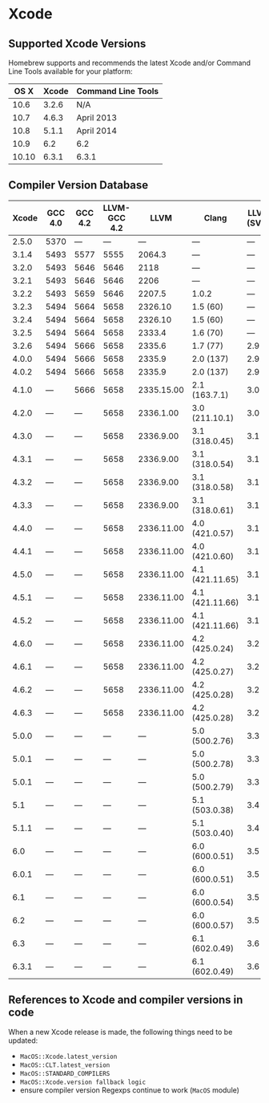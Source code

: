 # Xcode
## Supported Xcode Versions
Homebrew supports and recommends the latest Xcode and/or Command Line
Tools available for your platform:

 OS X  | Xcode | Command Line Tools
 ----- | ----- | ----------------------------
 10.6  | 3.2.6 | N/A
 10.7  | 4.6.3 | April 2013
 10.8  | 5.1.1 | April 2014
 10.9  | 6.2   | 6.2
 10.10 | 6.3.1 | 6.3.1


## Compiler Version Database

 Xcode     | GCC 4.0     | GCC 4.2     | LLVM-GCC 4.2     | LLVM        | Clang           | LLVM (SVN)
 --------- | ----------- | ----------- | ---------------- | ----------- | --------------- | ----------
 2.5.0     | 5370        | —           | —                | —           | —               | —
 3.1.4     | 5493        | 5577        | 5555             | 2064.3      | —               | —
 3.2.0     | 5493        | 5646        | 5646             | 2118        | —               | —
 3.2.1     | 5493        | 5646        | 5646             | 2206        | —               | —
 3.2.2     | 5493        | 5659        | 5646             | 2207.5      | 1.0.2           | —
 3.2.3     | 5494        | 5664        | 5658             | 2326.10     | 1.5 (60)        | —
 3.2.4     | 5494        | 5664        | 5658             | 2326.10     | 1.5 (60)        | —
 3.2.5     | 5494        | 5664        | 5658             | 2333.4      | 1.6 (70)        | —
 3.2.6     | 5494        | 5666        | 5658             | 2335.6      | 1.7 (77)        | 2.9
 4.0.0     | 5494        | 5666        | 5658             | 2335.9      | 2.0 (137)       | 2.9
 4.0.2     | 5494        | 5666        | 5658             | 2335.9      | 2.0 (137)       | 2.9
 4.1.0     | —           | 5666        | 5658             | 2335.15.00  | 2.1 (163.7.1)   | 3.0
 4.2.0     | —           | —           | 5658             | 2336.1.00   | 3.0 (211.10.1)  | 3.0
 4.3.0     | —           | —           | 5658             | 2336.9.00   | 3.1 (318.0.45)  | 3.1
 4.3.1     | —           | —           | 5658             | 2336.9.00   | 3.1 (318.0.54)  | 3.1
 4.3.2     | —           | —           | 5658             | 2336.9.00   | 3.1 (318.0.58)  | 3.1
 4.3.3     | —           | —           | 5658             | 2336.9.00   | 3.1 (318.0.61)  | 3.1
 4.4.0     | —           | —           | 5658             | 2336.11.00  | 4.0 (421.0.57)  | 3.1
 4.4.1     | —           | —           | 5658             | 2336.11.00  | 4.0 (421.0.60)  | 3.1
 4.5.0     | —           | —           | 5658             | 2336.11.00  | 4.1 (421.11.65) | 3.1
 4.5.1     | —           | —           | 5658             | 2336.11.00  | 4.1 (421.11.66) | 3.1
 4.5.2     | —           | —           | 5658             | 2336.11.00  | 4.1 (421.11.66) | 3.1
 4.6.0     | —           | —           | 5658             | 2336.11.00  | 4.2 (425.0.24)  | 3.2
 4.6.1     | —           | —           | 5658             | 2336.11.00  | 4.2 (425.0.27)  | 3.2
 4.6.2     | —           | —           | 5658             | 2336.11.00  | 4.2 (425.0.28)  | 3.2
 4.6.3     | —           | —           | 5658             | 2336.11.00  | 4.2 (425.0.28)  | 3.2
 5.0.0     | —           | —           | —                | —           | 5.0 (500.2.76)  | 3.3
 5.0.1     | —           | —           | —                | —           | 5.0 (500.2.78)  | 3.3
 5.0.1     | —           | —           | —                | —           | 5.0 (500.2.79)  | 3.3
 5.1       | —           | —           | —                | —           | 5.1 (503.0.38)  | 3.4
 5.1.1     | —           | —           | —                | —           | 5.1 (503.0.40)  | 3.4
 6.0       | —           | —           | —                | —           | 6.0 (600.0.51)  | 3.5
 6.0.1     | —           | —           | —                | —           | 6.0 (600.0.51)  | 3.5
 6.1       | —           | —           | —                | —           | 6.0 (600.0.54)  | 3.5
 6.2       | —           | —           | —                | —           | 6.0 (600.0.57)  | 3.5
 6.3       | —           | —           | —                | —           | 6.1 (602.0.49)  | 3.6
 6.3.1     | —           | —           | —                | —           | 6.1 (602.0.49)  | 3.6

## References to Xcode and compiler versions in code
When a new Xcode release is made, the following things need to be
updated:

* `MacOS::Xcode.latest_version`
* `MacOS::CLT.latest_version`
* `MacOS::STANDARD_COMPILERS`
* `MacOS::Xcode.version fallback logic`
* ensure compiler version Regexps continue to work (`MacOS` module)

